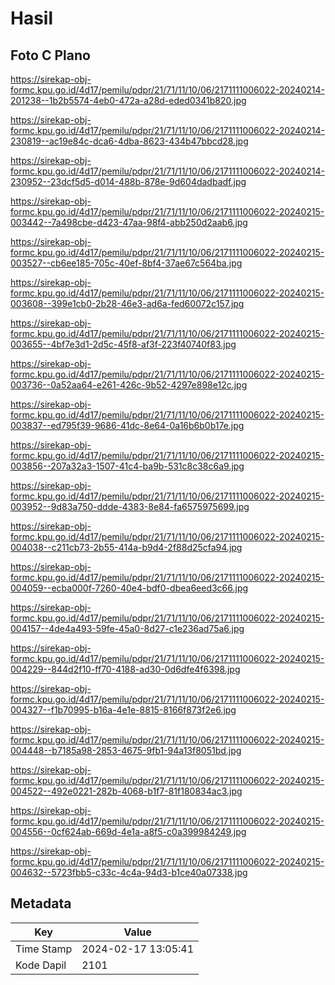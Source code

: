 # Hasil

## Foto C Plano

https://sirekap-obj-formc.kpu.go.id/4d17/pemilu/pdpr/21/71/11/10/06/2171111006022-20240214-201238--1b2b5574-4eb0-472a-a28d-eded0341b820.jpg

https://sirekap-obj-formc.kpu.go.id/4d17/pemilu/pdpr/21/71/11/10/06/2171111006022-20240214-230819--ac19e84c-dca6-4dba-8623-434b47bbcd28.jpg

https://sirekap-obj-formc.kpu.go.id/4d17/pemilu/pdpr/21/71/11/10/06/2171111006022-20240214-230952--23dcf5d5-d014-488b-878e-9d604dadbadf.jpg

https://sirekap-obj-formc.kpu.go.id/4d17/pemilu/pdpr/21/71/11/10/06/2171111006022-20240215-003442--7a498cbe-d423-47aa-98f4-abb250d2aab6.jpg

https://sirekap-obj-formc.kpu.go.id/4d17/pemilu/pdpr/21/71/11/10/06/2171111006022-20240215-003527--cb6ee185-705c-40ef-8bf4-37ae67c564ba.jpg

https://sirekap-obj-formc.kpu.go.id/4d17/pemilu/pdpr/21/71/11/10/06/2171111006022-20240215-003608--399e1cb0-2b28-46e3-ad6a-fed60072c157.jpg

https://sirekap-obj-formc.kpu.go.id/4d17/pemilu/pdpr/21/71/11/10/06/2171111006022-20240215-003655--4bf7e3d1-2d5c-45f8-af3f-223f40740f83.jpg

https://sirekap-obj-formc.kpu.go.id/4d17/pemilu/pdpr/21/71/11/10/06/2171111006022-20240215-003736--0a52aa64-e261-426c-9b52-4297e898e12c.jpg

https://sirekap-obj-formc.kpu.go.id/4d17/pemilu/pdpr/21/71/11/10/06/2171111006022-20240215-003837--ed795f39-9686-41dc-8e64-0a16b6b0b17e.jpg

https://sirekap-obj-formc.kpu.go.id/4d17/pemilu/pdpr/21/71/11/10/06/2171111006022-20240215-003856--207a32a3-1507-41c4-ba9b-531c8c38c6a9.jpg

https://sirekap-obj-formc.kpu.go.id/4d17/pemilu/pdpr/21/71/11/10/06/2171111006022-20240215-003952--9d83a750-ddde-4383-8e84-fa6575975699.jpg

https://sirekap-obj-formc.kpu.go.id/4d17/pemilu/pdpr/21/71/11/10/06/2171111006022-20240215-004038--c211cb73-2b55-414a-b9d4-2f88d25cfa94.jpg

https://sirekap-obj-formc.kpu.go.id/4d17/pemilu/pdpr/21/71/11/10/06/2171111006022-20240215-004059--ecba000f-7260-40e4-bdf0-dbea6eed3c66.jpg

https://sirekap-obj-formc.kpu.go.id/4d17/pemilu/pdpr/21/71/11/10/06/2171111006022-20240215-004157--4de4a493-59fe-45a0-8d27-c1e236ad75a6.jpg

https://sirekap-obj-formc.kpu.go.id/4d17/pemilu/pdpr/21/71/11/10/06/2171111006022-20240215-004229--844d2f10-ff70-4188-ad30-0d6dfe4f6398.jpg

https://sirekap-obj-formc.kpu.go.id/4d17/pemilu/pdpr/21/71/11/10/06/2171111006022-20240215-004327--f1b70995-b16a-4e1e-8815-8166f873f2e6.jpg

https://sirekap-obj-formc.kpu.go.id/4d17/pemilu/pdpr/21/71/11/10/06/2171111006022-20240215-004448--b7185a98-2853-4675-9fb1-94a13f8051bd.jpg

https://sirekap-obj-formc.kpu.go.id/4d17/pemilu/pdpr/21/71/11/10/06/2171111006022-20240215-004522--492e0221-282b-4068-b1f7-81f180834ac3.jpg

https://sirekap-obj-formc.kpu.go.id/4d17/pemilu/pdpr/21/71/11/10/06/2171111006022-20240215-004556--0cf624ab-669d-4e1a-a8f5-c0a399984249.jpg

https://sirekap-obj-formc.kpu.go.id/4d17/pemilu/pdpr/21/71/11/10/06/2171111006022-20240215-004632--5723fbb5-c33c-4c4a-94d3-b1ce40a07338.jpg


## Metadata

| Key        | Value               |
| ---------- | ------------------- |
| Time Stamp | 2024-02-17 13:05:41 |
| Kode Dapil | 2101                |




